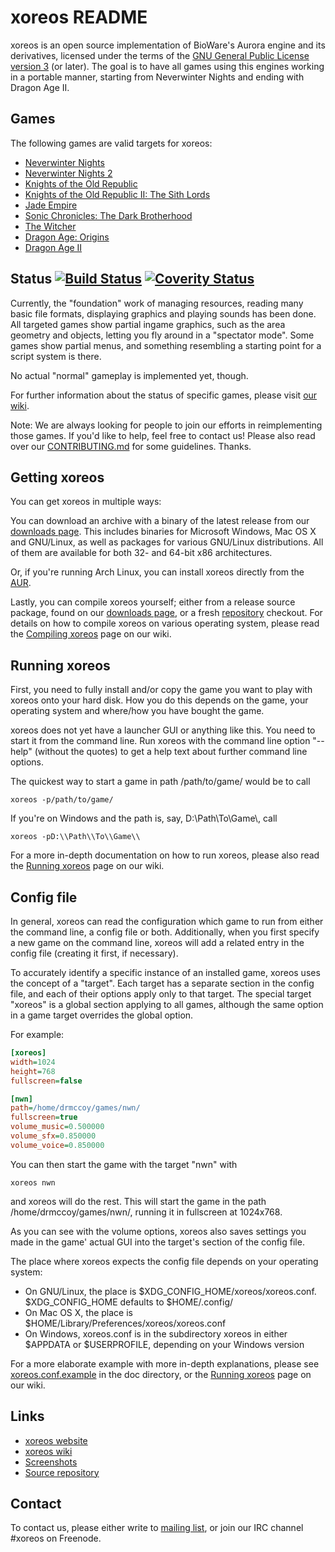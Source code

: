 xoreos README
=============

xoreos is an open source implementation of BioWare's Aurora engine and its
derivatives, licensed under the terms of the [GNU General Public License
version 3](https://www.gnu.org/licenses/gpl.html) (or later). The goal is
to have all games using this engines working in a portable manner, starting
from Neverwinter Nights and ending with Dragon Age II.


Games
-----

The following games are valid targets for xoreos:

- [Neverwinter Nights](https://en.wikipedia.org/wiki/Neverwinter_Nights)
- [Neverwinter Nights 2](https://en.wikipedia.org/wiki/Neverwinter_Nights_2)
- [Knights of the Old Republic](https://en.wikipedia.org/wiki/Star_Wars:_Knights_of_the_Old_Republic)
- [Knights of the Old Republic II: The Sith Lords](https://en.wikipedia.org/wiki/Star_Wars:_Knights_of_the_Old_Republic_II_The_Sith_Lords)
- [Jade Empire](https://en.wikipedia.org/wiki/Jade_Empire)
- [Sonic Chronicles: The Dark Brotherhood](https://en.wikipedia.org/wiki/Sonic_Chronicles:_The_Dark_Brotherhood)
- [The Witcher](https://en.wikipedia.org/wiki/The_Witcher_%28video_game%29)
- [Dragon Age: Origins](https://en.wikipedia.org/wiki/Dragon_Age:_Origins)
- [Dragon Age II](https://en.wikipedia.org/wiki/Dragon_Age_II)


Status [![Build Status](https://travis-ci.org/xoreos/xoreos.svg?branch=master)](https://travis-ci.org/xoreos/xoreos) [![Coverity Status](https://scan.coverity.com/projects/544/badge.svg)](https://scan.coverity.com/projects/544)
------

Currently, the "foundation" work of managing resources, reading many basic
file formats, displaying graphics and playing sounds has been done. All
targeted games show partial ingame graphics, such as the area geometry and
objects, letting you fly around in a "spectator mode". Some games show partial
menus, and something resembling a starting point for a script system is there.

No actual "normal" gameplay is implemented yet, though.

For further information about the status of specific games, please visit
[our wiki](https://wiki.xoreos.org/index.php?title=Games).

Note: We are always looking for people to join our efforts in reimplementing
those games. If you'd like to help, feel free to contact us!
Please also read over our [CONTRIBUTING.md](CONTRIBUTING.md) for some
guidelines. Thanks.


Getting xoreos
--------------

You can get xoreos in multiple ways:

You can download an archive with a binary of the latest release from our
[downloads page](https://xoreos.org/downloads/index.html). This includes
binaries for Microsoft Windows, Mac OS X and GNU/Linux, as well as packages
for various GNU/Linux distributions. All of them are available for both 32-
and 64-bit x86 architectures.

Or, if you're running Arch Linux, you can install xoreos directly from the
[AUR](https://aur.archlinux.org/packages/xoreos/).

Lastly, you can compile xoreos yourself; either from a release source package,
found on our [downloads page](https://xoreos.org/downloads/index.html), or a
fresh [repository](https://github.com/xoreos/xoreos) checkout. For details
on how to compile xoreos on various operating system, please read the
[Compiling xoreos](https://wiki.xoreos.org/index.php?title=Compiling_xoreos)
page on our wiki.


Running xoreos
--------------

First, you need to fully install and/or copy the game you want to play with
xoreos onto your hard disk. How you do this depends on the game, your operating
system and where/how you have bought the game.

xoreos does not yet have a launcher GUI or anything like this. You need to
start it from the command line. Run xoreos with the command line option
"--help" (without the quotes) to get a help text about further command line
options.

The quickest way to start a game in path /path/to/game/ would be to call

    xoreos -p/path/to/game/

If you're on Windows and the path is, say, D:\\Path\\To\\Game\\, call

    xoreos -pD:\\Path\\To\\Game\\

For a more in-depth documentation on how to run xoreos, please also read the
[Running xoreos](https://wiki.xoreos.org/index.php?title=Running_xoreos)
page on our wiki.


Config file
-----------

In general, xoreos can read the configuration which game to run from either
the command line, a config file or both. Additionally, when you first specify
a new game on the command line, xoreos will add a related entry in the config
file (creating it first, if necessary).

To accurately identify a specific instance of an installed game, xoreos uses the
concept of a "target". Each target has a separate section in the config file,
and each of their options apply only to that target. The special target
"xoreos" is a global section applying to all games, although the same option
in a game target overrides the global option.

For example:

```ini
[xoreos]
width=1024
height=768
fullscreen=false

[nwn]
path=/home/drmccoy/games/nwn/
fullscreen=true
volume_music=0.500000
volume_sfx=0.850000
volume_voice=0.850000
```

You can then start the game with the target "nwn" with

    xoreos nwn

and xoreos will do the rest. This will start the game in the path
/home/drmccoy/games/nwn/, running it in fullscreen at 1024x768.

As you can see with the volume options, xoreos also saves settings you made in
the game' actual GUI into the target's section of the config file.

The place where xoreos expects the config file depends on your operating system:

- On GNU/Linux, the place is $XDG\_CONFIG\_HOME/xoreos/xoreos.conf.
  $XDG\_CONFIG\_HOME defaults to $HOME/.config/
- On Mac OS X, the place is $HOME/Library/Preferences/xoreos/xoreos.conf
- On Windows, xoreos.conf is in the subdirectory xoreos in either $APPDATA
  or $USERPROFILE, depending on your Windows version

For a more elaborate example with more in-depth explanations, please see
[xoreos.conf.example](doc/xoreos.conf.example) in the doc directory, or the
[Running xoreos](https://wiki.xoreos.org/index.php?title=Running_xoreos)
page on our wiki.


Links
-----

- [xoreos website](https://xoreos.org/)
- [xoreos wiki](https://wiki.xoreos.org/)
- [Screenshots](https://xoreos.org/screenshots/index.html)
- [Source repository](https://github.com/xoreos/xoreos)


Contact
-------

To contact us, please either write to [mailing list](https://xoreos.org/mailman/listinfo/xoreos-devel),
or join our IRC channel #xoreos on Freenode.
